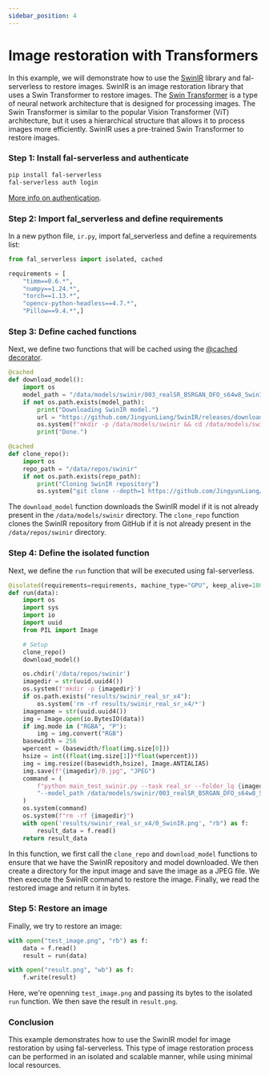 ```yaml
---
sidebar_position: 4
---
```


# Image restoration with Transformers

In this example, we will demonstrate how to use the [SwinIR](https://github.com/JingyunLiang/SwinIR) library and fal-serverless to restore images. SwinIR is an image restoration library that uses a Swin Transformer to restore images. The [Swin Transformer](https://arxiv.org/abs/2103.14030) is a type of neural network architecture that is designed for processing images. The Swin Transformer is similar to the popular Vision Transformer (ViT) architecture, but it uses a hierarchical structure that allows it to process images more efficiently. SwinIR uses a pre-trained Swin Transformer to restore images.

### Step 1: Install fal-serverless and authenticate

```bash
pip install fal-serverless
fal-serverless auth login
```

[More info on authentication](/category/authentication).

### Step 2: Import fal_serverless and define requirements

In a new python file, `ir.py`, import fal_serverless and define a requirements list:

```python
from fal_serverless import isolated, cached

requirements = [
    "timm==0.6.*",
    "numpy==1.24.*",
    "torch==1.13.*",
    "opencv-python-headless==4.7.*",
    "Pillow==9.4.*",]
```

### Step 3: Define cached functions

Next, we define two functions that will be cached using the [@cached decorator](../isolated_functions/cached_function).

```python
@cached
def download_model():
    import os
    model_path = "/data/models/swinir/003_realSR_BSRGAN_DFO_s64w8_SwinIR-M_x4_GAN.pth"
    if not os.path.exists(model_path):
        print("Downloading SwinIR model.")
        url = "https://github.com/JingyunLiang/SwinIR/releases/download/v0.0/003_realSR_BSRGAN_DFO_s64w8_SwinIR-M_x4_GAN.pth"
        os.system(f"mkdir -p /data/models/swinir && cd /data/models/swinir && wget {url}")
        print("Done.")

@cached
def clone_repo():
    import os
    repo_path = "/data/repos/swinir"
    if not os.path.exists(repo_path):
        print("Cloning SwinIR repository")
        os.system("git clone --depth=1 https://github.com/JingyunLiang/SwinIR /data/repos/swinir")
```

The `download_model` function downloads the SwinIR model if it is not already present in the `/data/models/swinir` directory. The `clone_repo` function clones the SwinIR repository from GitHub if it is not already present in the `/data/repos/swinir` directory.

### Step 4: Define the isolated function

Next, we define the `run` function that will be executed using fal-serverless.

```python
@isolated(requirements=requirements, machine_type="GPU", keep_alive=1800)
def run(data):
    import os
    import sys
    import io
    import uuid
    from PIL import Image

    # Setup
    clone_repo()
    download_model()

    os.chdir('/data/repos/swinir')
    imagedir = str(uuid.uuid4())
    os.system(f'mkdir -p {imagedir}')
    if os.path.exists("results/swinir_real_sr_x4"):
        os.system('rm -rf results/swinir_real_sr_x4/*')
    imagename = str(uuid.uuid4())
    img = Image.open(io.BytesIO(data))
    if img.mode in ("RGBA", "P"):
        img = img.convert("RGB")
    basewidth = 256
    wpercent = (basewidth/float(img.size[0]))
    hsize = int((float(img.size[1])*float(wpercent)))
    img = img.resize((basewidth,hsize), Image.ANTIALIAS)
    img.save(f"{imagedir}/0.jpg", "JPEG")
    command = (
        f"python main_test_swinir.py --task real_sr --folder_lq {imagedir} --scale 4 "
        "--model_path /data/models/swinir/003_realSR_BSRGAN_DFO_s64w8_SwinIR-M_x4_GAN.pth"
    )
    os.system(command)
    os.system(f"rm -rf {imagedir}")
    with open('results/swinir_real_sr_x4/0_SwinIR.png', "rb") as f:
        result_data = f.read()
    return result_data
```

In this function, we first call the `clone_repo` and `download_model` functions to ensure that we have the SwinIR repository and model downloaded. We then create a directory for the input image and save the image as a JPEG file. We then execute the SwinIR command to restore the image. Finally, we read the restored image and return it in bytes.

### Step 5: Restore an image

Finally, we try to restore an image:

```python
with open("test_image.png", "rb") as f:
    data = f.read()
    result = run(data)

with open("result.png", "wb") as f:
    f.write(result)
```

Here, we're openning `test_image.png` and passing its bytes to the isolated `run` function. We then save the result in `result.png`.

### Conclusion

This example demonstrates how to use the SwinIR model for image restoration by using fal-serverless. This type of image restoration process can be performed in an isolated and scalable manner, while using minimal local resources.
